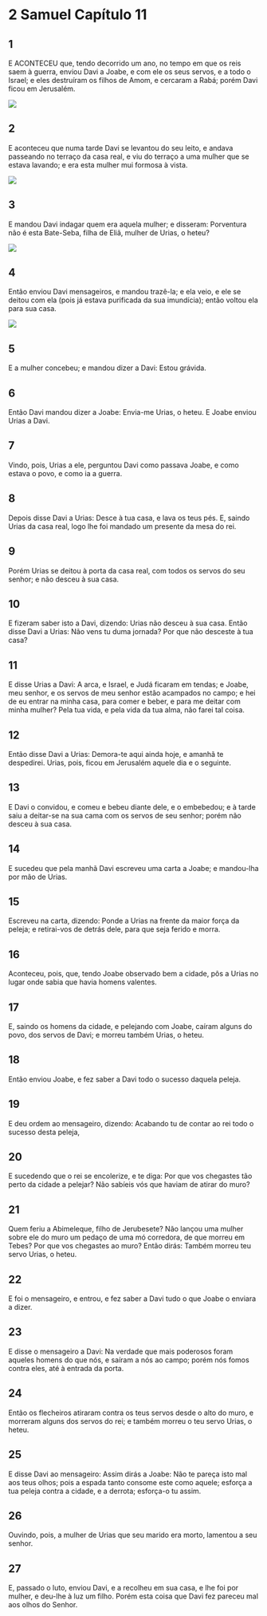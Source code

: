 # 2 Samuel Capítulo 11

## 1
E ACONTECEU que, tendo decorrido um ano, no tempo em que os reis saem à guerra, enviou Davi a Joabe, e com ele os seus servos, e a todo o Israel; e eles destruíram os filhos de Amom, e cercaram a Rabá; porém Davi ficou em Jerusalém.

![](../.img/2Sm/11/1-0.jpg)

## 2
E aconteceu que numa tarde Davi se levantou do seu leito, e andava passeando no terraço da casa real, e viu do terraço a uma mulher que se estava lavando; e era esta mulher mui formosa à vista.

![](../.img/2Sm/11/2-0.jpg)

## 3
E mandou Davi indagar quem era aquela mulher; e disseram: Porventura não é esta Bate-Seba, filha de Eliã, mulher de Urias, o heteu?

![](../.img/2Sm/11/3-0.jpg)

## 4
Então enviou Davi mensageiros, e mandou trazê-la; e ela veio, e ele se deitou com ela (pois já estava purificada da sua imundícia); então voltou ela para sua casa.

![](../.img/2Sm/11/4-0.jpg)

## 5
E a mulher concebeu; e mandou dizer a Davi: Estou grávida.

## 6
Então Davi mandou dizer a Joabe: Envia-me Urias, o heteu. E Joabe enviou Urias a Davi.

## 7
Vindo, pois, Urias a ele, perguntou Davi como passava Joabe, e como estava o povo, e como ia a guerra.

## 8
Depois disse Davi a Urias: Desce à tua casa, e lava os teus pés. E, saindo Urias da casa real, logo lhe foi mandado um presente da mesa do rei.

## 9
Porém Urias se deitou à porta da casa real, com todos os servos do seu senhor; e não desceu à sua casa.

## 10
E fizeram saber isto a Davi, dizendo: Urias não desceu à sua casa. Então disse Davi a Urias: Não vens tu duma jornada? Por que não desceste à tua casa?

## 11
E disse Urias a Davi: A arca, e Israel, e Judá ficaram em tendas; e Joabe, meu senhor, e os servos de meu senhor estão acampados no campo; e hei de eu entrar na minha casa, para comer e beber, e para me deitar com minha mulher? Pela tua vida, e pela vida da tua alma, não farei tal coisa.

## 12
Então disse Davi a Urias: Demora-te aqui ainda hoje, e amanhã te despedirei. Urias, pois, ficou em Jerusalém aquele dia e o seguinte.

## 13
E Davi o convidou, e comeu e bebeu diante dele, e o embebedou; e à tarde saiu a deitar-se na sua cama com os servos de seu senhor; porém não desceu à sua casa.

## 14
E sucedeu que pela manhã Davi escreveu uma carta a Joabe; e mandou-lha por mão de Urias.

## 15
Escreveu na carta, dizendo: Ponde a Urias na frente da maior força da peleja; e retirai-vos de detrás dele, para que seja ferido e morra.

## 16
Aconteceu, pois, que, tendo Joabe observado bem a cidade, pôs a Urias no lugar onde sabia que havia homens valentes.

## 17
E, saindo os homens da cidade, e pelejando com Joabe, caíram alguns do povo, dos servos de Davi; e morreu também Urias, o heteu.

## 18
Então enviou Joabe, e fez saber a Davi todo o sucesso daquela peleja.

## 19
E deu ordem ao mensageiro, dizendo: Acabando tu de contar ao rei todo o sucesso desta peleja,

## 20
E sucedendo que o rei se encolerize, e te diga: Por que vos chegastes tão perto da cidade a pelejar? Não sabíeis vós que haviam de atirar do muro?

## 21
Quem feriu a Abimeleque, filho de Jerubesete? Não lançou uma mulher sobre ele do muro um pedaço de uma mó corredora, de que morreu em Tebes? Por que vos chegastes ao muro? Então dirás: Também morreu teu servo Urias, o heteu.

## 22
E foi o mensageiro, e entrou, e fez saber a Davi tudo o que Joabe o enviara a dizer.

## 23
E disse o mensageiro a Davi: Na verdade que mais poderosos foram aqueles homens do que nós, e saíram a nós ao campo; porém nós fomos contra eles, até à entrada da porta.

## 24
Então os flecheiros atiraram contra os teus servos desde o alto do muro, e morreram alguns dos servos do rei; e também morreu o teu servo Urias, o heteu.

## 25
E disse Davi ao mensageiro: Assim dirás a Joabe: Não te pareça isto mal aos teus olhos; pois a espada tanto consome este como aquele; esforça a tua peleja contra a cidade, e a derrota; esforça-o tu assim.

## 26
Ouvindo, pois, a mulher de Urias que seu marido era morto, lamentou a seu senhor.

## 27
E, passado o luto, enviou Davi, e a recolheu em sua casa, e lhe foi por mulher, e deu-lhe à luz um filho. Porém esta coisa que Davi fez pareceu mal aos olhos do Senhor.

